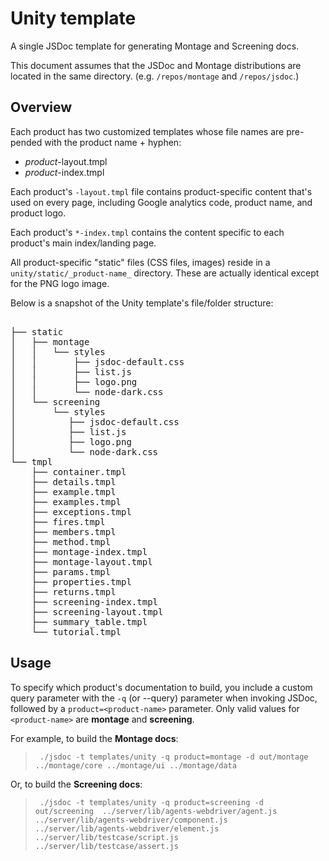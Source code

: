 # Unity template

A single JSDoc template for generating Montage and Screening docs.

This document assumes that the JSDoc and Montage distributions are located in the same directory. (e.g. `/repos/montage` and `/repos/jsdoc`.)

## Overview

Each product has two customized templates whose file names are pre-pended with the product name + hyphen:

* _product_-layout.tmpl
* _product_-index.tmpl

Each product's `-layout.tmpl` file contains product-specific content that's used on every page, including Google analytics code, product name, and product logo. 

Each product's `*-index.tmpl` contains the content specific to each product's main index/landing page. 

All product-specific "static" files (CSS files, images) reside in a `unity/static/_product-name_` directory. These are actually identical except for the PNG logo image.

Below is a snapshot of the Unity template's file/folder structure:

<pre>        
├── static
│   ├── montage
│   │   └── styles
│   │       ├── jsdoc-default.css
│   │       ├── list.js
│   │       ├── logo.png
│   │       └── node-dark.css
│   └── screening
│       └── styles
│          ├── jsdoc-default.css
│          ├── list.js
│          ├── logo.png
│          └── node-dark.css
└── tmpl
    ├── container.tmpl
    ├── details.tmpl
    ├── example.tmpl
    ├── examples.tmpl
    ├── exceptions.tmpl
    ├── fires.tmpl
    ├── members.tmpl
    ├── method.tmpl
    ├── montage-index.tmpl
    ├── montage-layout.tmpl
    ├── params.tmpl
    ├── properties.tmpl
    ├── returns.tmpl
    ├── screening-index.tmpl
    ├── screening-layout.tmpl
    ├── summary_table.tmpl
    └── tutorial.tmpl
</pre>

## Usage

To specify which product's documentation to build, you include a custom query parameter with the `-q` (or --query) parameter when invoking JSDoc, followed by a `product=<product-name>` parameter. Only valid values for `<product-name>` are **montage** and **screening**. 

For example, to build the **Montage docs**: 

> ` ./jsdoc -t templates/unity -q product=montage -d out/montage ../montage/core ../montage/ui ../montage/data`

Or, to build the **Screening docs**: 

> ` ./jsdoc -t templates/unity -q product=screening -d out/screening  ../server/lib/agents-webdriver/agent.js ../server/lib/agents-webdriver/component.js ../server/lib/agents-webdriver/element.js ../server/lib/testcase/script.js ../server/lib/testcase/assert.js`